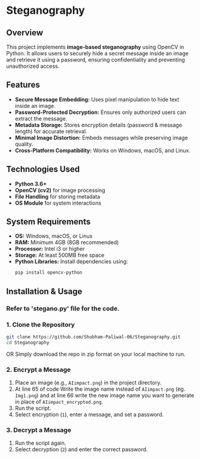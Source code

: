# Steganography

## Overview
This project implements **image-based steganography** using OpenCV in Python. It allows users to securely hide a secret message inside an image and retrieve it using a password, ensuring confidentiality and preventing unauthorized access.

## Features
- **Secure Message Embedding:** Uses pixel manipulation to hide text inside an image.
- **Password-Protected Decryption:** Ensures only authorized users can extract the message.
- **Metadata Storage:** Stores encryption details (password & message length) for accurate retrieval.
- **Minimal Image Distortion:** Embeds messages while preserving image quality.
- **Cross-Platform Compatibility:** Works on Windows, macOS, and Linux.

## Technologies Used
- **Python 3.6+**
- **OpenCV (cv2)** for image processing
- **File Handling** for storing metadata
- **OS Module** for system interactions

## System Requirements
- **OS:** Windows, macOS, or Linux
- **RAM:** Minimum 4GB (8GB recommended)
- **Processor:** Intel i3 or higher
- **Storage:** At least 500MB free space
- **Python Libraries:** Install dependencies using:
  ```sh
  pip install opencv-python
  ```

## Installation & Usage

### Refer to 'stegano.py' file for the code.
### 1. Clone the Repository
```sh
git clone https://github.com/Shubham-Paliwal-06/Steganography.git
cd Steganography
```
OR
Simply download the repo in zip format on your local machine to run.

### 2. Encrypt a Message
1. Place an image (e.g., `AIimpact.png`) in the project directory.
2. At line 65 of code Write the image name instead of `AIimpact.png` (eg. `Img1.png`) and at line 66 write the new image name you want to generate in place of `AIimpact_encrypted.png`.
3. Run the script.
4. Select encryption (`1`), enter a message, and set a password.

### 3. Decrypt a Message
1. Run the script again.
2. Select decryption (`2`) and enter the correct password.
